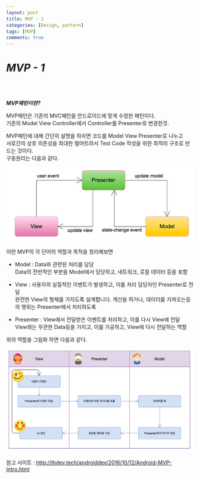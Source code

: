 ```yaml
---
layout: post
title: MVP - 1
categories: [Design, pattern]
tags: [MVP]
comments: true
---
```


***MVP - 1***<br />
====================
<br /><br />

***MVP패턴이란?***<br />

MVP패턴은 기존의 MVC패턴을 안드로이드에 맞게 수정한 패턴이다.<br />
기존의 Model View Controller에서 Controller를 Presenter로 변경한것.<br />

MVP패턴에 대해 간단히 설명을 하자면 코드를 Model View Presenter로 나누고<br />
서로간의 상호 의존성을 최대한 떨어트려서 Test Code 작성을 위한 최적의 구조로 만드는 것이다.<br />
구동원리는 다음과 같다.<br />

![MVP Pattern-1](/images/2016-12-06/2016-12-06-1.PNG)

이런 MVP의 각 단어의 역할과 목적을 정리해보면<br />

+ Model : Data와 관련된 처리를 담당<br />
Data의 전반적인 부분을 Model에서 담당하고, 네트워크, 로컬 데이터 등을 포함<br />

+ View : 사용자의 실질적인 이벤트가 발생하고, 이를 처리 담당자인 Presenter로 전달<br />
완전한 View의 형채를 가지도록 설계합니다. 계산을 하거나, 데이터를 가져오는등의 행위는 Presenter에서 처리하도록<br />

+ Presenter : View에서 전달받은 이벤트를 처리하고, 이를 다시 View에 전달<br />
View와는 무관한 Data등을 가지고, 이를 가공하고, View에 다시 전달하는 역할<br />

위의 역할을 그림화 하면 다음과 같다.

![MVP Pattern-2](/images/2016-12-06/2016-12-06-2.PNG)

참고 사이트 : http://thdev.tech/androiddev/2016/10/12/Android-MVP-Intro.html<br />
